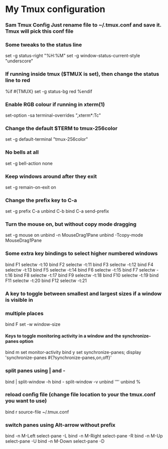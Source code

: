# My Tmux configuration

### Sam Tmux Config Just rename file to ~/.tmux.conf and save it. Tmux will pick this conf file

### Some tweaks to the status line
set -g status-right "%H:%M"
set -g window-status-current-style "underscore"

### If running inside tmux ($TMUX is set), then change the status line to red
%if #{TMUX}
set -g status-bg red
%endif

### Enable RGB colour if running in xterm(1)
set-option -sa terminal-overrides ",xterm*:Tc"

### Change the default $TERM to tmux-256color
set -g default-terminal "tmux-256color"

### No bells at all
set -g bell-action none

### Keep windows around after they exit
set -g remain-on-exit on

### Change the prefix key to C-a
set -g prefix C-a
unbind C-b
bind C-a send-prefix

### Turn the mouse on, but without copy mode dragging
set -g mouse on
unbind -n MouseDrag1Pane
unbind -Tcopy-mode MouseDrag1Pane

### Some extra key bindings to select higher numbered windows
bind F1 selectw -t:10
bind F2 selectw -t:11
bind F3 selectw -t:12
bind F4 selectw -t:13
bind F5 selectw -t:14
bind F6 selectw -t:15
bind F7 selectw -t:16
bind F8 selectw -t:17
bind F9 selectw -t:18
bind F10 selectw -t:19
bind F11 selectw -t:20
bind F12 selectw -t:21

### A key to toggle between smallest and largest sizes if a window is visible in
### multiple places
bind F set -w window-size

#### Keys to toggle monitoring activity in a window and the synchronize-panes option
bind m set monitor-activity
bind y set synchronize-panes\; display 'synchronize-panes #{?synchronize-panes,on,off}'

### split panes using | and -
bind | split-window -h
bind - split-window -v
unbind '"'
unbind %

### reload config file (change file location to your the tmux.conf you want to use)
bind r source-file ~/.tmux.conf

### switch panes using Alt-arrow without prefix
bind -n M-Left select-pane -L
bind -n M-Right select-pane -R
bind -n M-Up select-pane -U
bind -n M-Down select-pane -D

